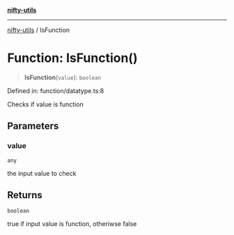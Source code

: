 [**nifty-utils**](../README.md)

***

[nifty-utils](../globals.md) / IsFunction

# Function: IsFunction()

> **IsFunction**(`value`): `boolean`

Defined in: function/datatype.ts:8

Checks if value is function

## Parameters

### value

`any`

the input value to check

## Returns

`boolean`

true if input value is function, otheriwse false
